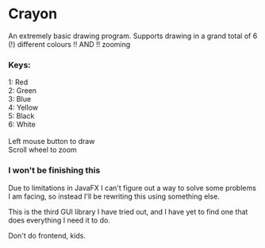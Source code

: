 # Crayon

An extremely basic drawing program. Supports drawing in a grand total of 6 (!) different colours !! AND !! zooming

### Keys:<br>
1: Red<br>
2: Green<br>
3: Blue<br>
4: Yellow<br>
5: Black<br>
6: White<br><br>
Left mouse button to draw<br>
Scroll wheel to zoom

### I won't be finishing this

Due to limitations in JavaFX I can't figure out a way to solve some problems I am facing, so instead I'll be rewriting this using something else.

This is the third GUI library I have tried out, and I have yet to find one that does everything I need it to do.

Don't do frontend, kids.

